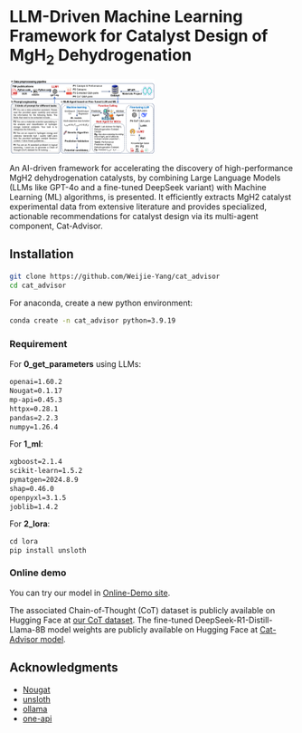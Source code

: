 # LLM-Driven Machine Learning Framework for Catalyst Design of MgH<sub>2</sub> Dehydrogenation

<img src="/Fig1.png" alt="Fig1" style="zoom: 25%;" />

An AI-driven framework for accelerating the discovery of high-performance MgH2 dehydrogenation catalysts, by combining Large Language Models (LLMs like GPT-4o and a fine-tuned DeepSeek variant) with Machine Learning (ML) algorithms, is presented. It efficiently extracts MgH2 catalyst experimental data from extensive literature and provides specialized, actionable recommendations for catalyst design via its multi-agent component, Cat-Advisor.

## Installation

```sh
git clone https://github.com/Weijie-Yang/cat_advisor
cd cat_advisor
```

For anaconda, create a new python environment:

```sh
conda create -n cat_advisor python=3.9.19
```

### Requirement

For **0_get_parameters** using LLMs:

```
openai=1.60.2
Nougat=0.1.17
mp-api=0.45.3
httpx=0.28.1
pandas=2.2.3
numpy=1.26.4

```

For **1_ml**:

```
xgboost=2.1.4
scikit-learn=1.5.2
pymatgen=2024.8.9
shap=0.46.0
openpyxl=3.1.5
joblib=1.4.2
```

For **2_lora**:

```
cd lora
pip install unsloth
```

### Online demo

You can try our model in [Online-Demo site](https://cat-advisor.cpolar.top/chat/share?shareId=wfz7t90zohng7vaej6b1dxgd). 


The associated Chain-of-Thought (CoT) dataset is publicly available on Hugging Face at [our CoT dataset](https://huggingface.co/datasets/Yy245/cot_2000). The fine-tuned DeepSeek-R1-Distill-Llama-8B model weights are publicly available on Hugging Face at [Cat-Advisor model](https://huggingface.co/Yy245/Cat-Advisor).


## Acknowledgments
- [Nougat](https://github.com/facebookresearch/nougat)
- [unsloth](https://github.com/unslothai/unsloth)
- [ollama](https://github.com/ollama/ollama)
- [one-api](https://github.com/songquanpeng/one-api)

